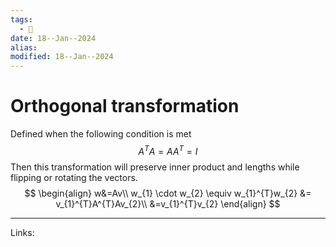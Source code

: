 ```yaml
---
tags:
  - 🌱
date: 18--Jan--2024
alias: 
modified: 18--Jan--2024
---
```

# Orthogonal transformation
Defined when the following condition is met
$$A^TA=AA^T=I$$
Then this transformation will preserve inner product and lengths while flipping or rotating the vectors.
$$
\begin{align}
w&=Av\\
w_{1} \cdot w_{2} \equiv w_{1}^{T}w_{2} &= v_{1}^{T}A^{T}Av_{2}\\
&=v_{1}^{T}v_{2}
\end{align}
$$

---
Links:
